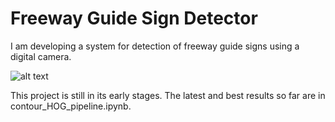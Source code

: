 # Freeway Guide Sign Detector
I am developing a system for detection of freeway guide signs using a digital camera.

![alt text](http://url/to/img.png)


This project is still in its early stages. The latest and best results so far are in contour_HOG_pipeline.ipynb.
